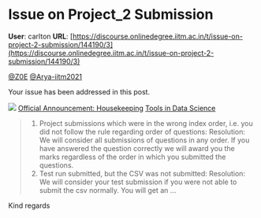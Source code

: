 # Issue on Project_2 Submission

**User**: carlton
**URL**: [https://discourse.onlinedegree.iitm.ac.in/t/issue-on-project-2-submission/144190/3](https://discourse.onlinedegree.iitm.ac.in/t/issue-on-project-2-submission/144190/3)

[@Z0E](/u/z0e) [@Arya-iitm2021](/u/arya-iitm2021)

Your issue has been addressed in this post.

![](https://dub1.discourse-cdn.com/flex013/user_avatar/discourse.onlinedegree.iitm.ac.in/carlton/48/56317_2.png)
[Official Announcement: Housekeeping](https://discourse.onlinedegree.iitm.ac.in/t/official-announcement-housekeeping/144115) [Tools in Data Science](/c/courses/tds-kb/34)

> 1. Project submissions which were in the wrong index order, i.e. you did not follow the rule regarding order of questions:
> Resolution: We will consider all submissions of questions in any order. If you have answered the question correctly we will award you the marks regardless of the order in which you submitted the questions.
> 2. Test run submitted, but the CSV was not submitted:
> Resolution: We will consider your test submission if you were not able to submit the csv normally.
> You will get an …

Kind regards
